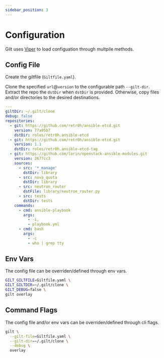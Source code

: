 ```yaml
---
sidebar_position: 3
---
```


# Configuration

Gilt uses [Viper][] to load configuation through multpile methods.

## Config File

Create the giltfile (`Giltfile.yaml`).

Clone the specified `url`@`version` to the configurable path `--gilt-dir`.
Extract the repo the `dstDir` when `dstDir` is provided. Otherwise, copy files
and/or directories to the desired destinations.

```yaml
---
giltDir: ~/.gilt/clone
debug: false
repositories:
  - git: https://github.com/retr0h/ansible-etcd.git
    version: 77a95b7
    dstDir: roles/retr0h.ansible-etcd
  - git: https://github.com/retr0h/ansible-etcd.git
    version: 1.1
    dstDir: roles/retr0h.ansible-etcd-tag
  - git: https://github.com/lorin/openstack-ansible-modules.git
    version: 2677cc3
    sources:
      - src: '*_manage'
        dstDir: library
      - src: nova_quota
        dstDir: library
      - src: neutron_router
        dstFile: library/neutron_router.py
      - src: tests
        dstDir: tests
    commands:
      - cmd: ansible-playbook
        args:
          - -i,
          - playbook.yml
      - cmd: bash
        args:
          - -c
          - who | grep tty
```

## Env Vars

The config file can be overriden/defined through env vars.

```bash
GILT_GILTFILE=Giltfile.yaml \
GILT_GILTDIR=~/.gilt/clone \
GILT_DEBUG=false \
gilt overlay
```

## Command Flags

The config file and/or env vars can be overriden/defined through cli flags.

```bash
gilt \
  --gilt-file=Giltfile.yaml \
  --gilt-dir=~/.gilt/clone \
  --debug \
  overlay
```

<!-- prettier-ignore-start -->
[Viper]: https://github.com/spf13/viper
<!-- prettier-ignore-end -->
